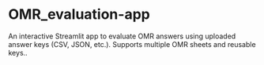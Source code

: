 # OMR_evaluation-app
An interactive Streamlit app to evaluate OMR answers using uploaded answer keys (CSV, JSON, etc.). Supports multiple OMR sheets and reusable keys..
